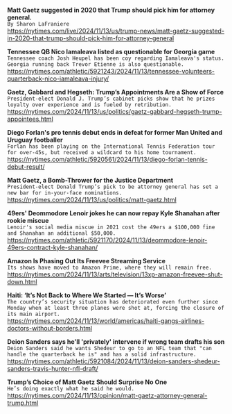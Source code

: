 **Matt Gaetz suggested in 2020 that Trump should pick him for attorney general.**\
`By Sharon LaFraniere`\
https://nytimes.com/live/2024/11/13/us/trump-news/matt-gaetz-suggested-in-2020-that-trump-should-pick-him-for-attorney-general

**Tennessee QB Nico Iamaleava listed as questionable for Georgia game**\
`Tennessee coach Josh Heupel has been coy regarding Iamaleava's status. Georgia running back Trevor Etienne is also questionable.`\
https://nytimes.com/athletic/5921243/2024/11/13/tennessee-volunteers-quarterback-nico-iamaleava-injury/

**Gaetz, Gabbard and Hegseth: Trump’s Appointments Are a Show of Force**\
`President-elect Donald J. Trump’s cabinet picks show that he prizes loyalty over experience and is fueled by retribution.`\
https://nytimes.com/2024/11/13/us/politics/gaetz-gabbard-hegseth-trump-appointees.html

**Diego Forlan's pro tennis debut ends in defeat for former Man United and Uruguay footballer**\
`Forlan has been playing on the International Tennis Federation tour for over-45s, but received a wildcard to his home tournament.`\
https://nytimes.com/athletic/5920561/2024/11/13/diego-forlan-tennis-debut-result/

**Matt Gaetz, a Bomb-Thrower for the Justice Department**\
`President-elect Donald Trump’s pick to be attorney general has set a new bar for in-your-face nominations.`\
https://nytimes.com/2024/11/13/us/politics/matt-gaetz.html

**49ers' Deommodore Lenoir jokes he can now repay Kyle Shanahan after rookie miscue**\
`Lenoir's social media miscue in 2021 cost the 49ers a $100,000 fine and Shanahan an additional $50,000. `\
https://nytimes.com/athletic/5921170/2024/11/13/deommodore-lenoir-49ers-contract-kyle-shanahan/

**Amazon Is Phasing Out Its Freevee Streaming Service**\
`Its shows have moved to Amazon Prime, where they will remain free.`\
https://nytimes.com/2024/11/13/arts/television/13xp-amazon-freevee-shut-down.html

**Haiti: ‘It’s Not Back to Where We Started — It’s Worse’**\
`The country’s security situation has deteriorated even further since Monday when at least three planes were shot at, forcing the closure of its main airport.`\
https://nytimes.com/2024/11/13/world/americas/haiti-gangs-airlines-doctors-without-borders.html

**Deion Sanders says he'll 'privately' intervene if wrong team drafts his son**\
`Deion Sanders said he wants Shedeur to go to an NFL team that "can handle the quarterback he is" and has a solid infrastructure.`\
https://nytimes.com/athletic/5921084/2024/11/13/deion-sanders-shedeur-sanders-travis-hunter-nfl-draft/

**Trump’s Choice of Matt Gaetz Should Surprise No One**\
`He’s doing exactly what he said he would.`\
https://nytimes.com/2024/11/13/opinion/matt-gaetz-attorney-general-trump.html

